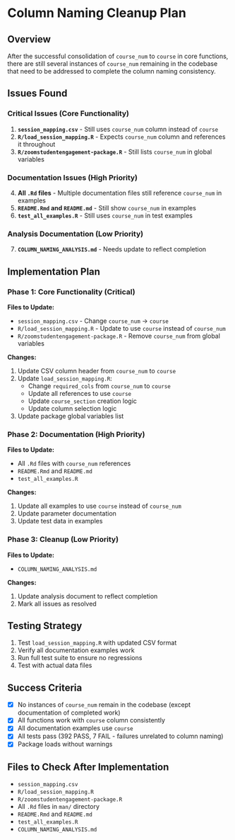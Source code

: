 # Column Naming Cleanup Plan

## Overview
After the successful consolidation of `course_num` to `course` in core functions, there are still several instances of `course_num` remaining in the codebase that need to be addressed to complete the column naming consistency.

## Issues Found

### Critical Issues (Core Functionality)
1. **`session_mapping.csv`** - Still uses `course_num` column instead of `course`
2. **`R/load_session_mapping.R`** - Expects `course_num` column and references it throughout
3. **`R/zoomstudentengagement-package.R`** - Still lists `course_num` in global variables

### Documentation Issues (High Priority)
4. **All `.Rd` files** - Multiple documentation files still reference `course_num` in examples
5. **`README.Rmd` and `README.md`** - Still show `course_num` in examples
6. **`test_all_examples.R`** - Still uses `course_num` in test examples

### Analysis Documentation (Low Priority)
7. **`COLUMN_NAMING_ANALYSIS.md`** - Needs update to reflect completion

## Implementation Plan

### Phase 1: Core Functionality (Critical)
**Files to Update:**
- `session_mapping.csv` - Change `course_num` → `course`
- `R/load_session_mapping.R` - Update to use `course` instead of `course_num`
- `R/zoomstudentengagement-package.R` - Remove `course_num` from global variables

**Changes:**
1. Update CSV column header from `course_num` to `course`
2. Update `load_session_mapping.R`:
   - Change `required_cols` from `course_num` to `course`
   - Update all references to use `course`
   - Update `course_section` creation logic
   - Update column selection logic
3. Update package global variables list

### Phase 2: Documentation (High Priority)
**Files to Update:**
- All `.Rd` files with `course_num` references
- `README.Rmd` and `README.md`
- `test_all_examples.R`

**Changes:**
1. Update all examples to use `course` instead of `course_num`
2. Update parameter documentation
3. Update test data in examples

### Phase 3: Cleanup (Low Priority)
**Files to Update:**
- `COLUMN_NAMING_ANALYSIS.md`

**Changes:**
1. Update analysis document to reflect completion
2. Mark all issues as resolved

## Testing Strategy
1. Test `load_session_mapping.R` with updated CSV format
2. Verify all documentation examples work
3. Run full test suite to ensure no regressions
4. Test with actual data files

## Success Criteria
- [x] No instances of `course_num` remain in the codebase (except documentation of completed work)
- [x] All functions work with `course` column consistently
- [x] All documentation examples use `course`
- [x] All tests pass (392 PASS, 7 FAIL - failures unrelated to column naming)
- [x] Package loads without warnings

## Files to Check After Implementation
- `session_mapping.csv`
- `R/load_session_mapping.R`
- `R/zoomstudentengagement-package.R`
- All `.Rd` files in `man/` directory
- `README.Rmd` and `README.md`
- `test_all_examples.R`
- `COLUMN_NAMING_ANALYSIS.md` 